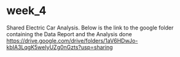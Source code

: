 # week_4
Shared Electric Car Analysis. Below is the link to the google folder containing the Data Report and the Analysis done
https://drive.google.com/drive/folders/1aV6HDwJo-kbIA3LqgK5weIyUZg0nGzts?usp=sharing

